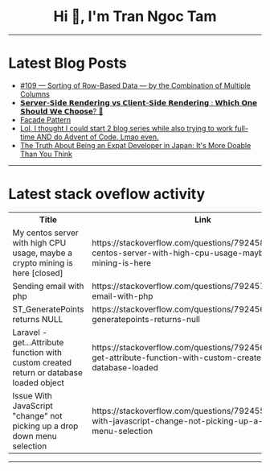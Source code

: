 <h1 align="center">Hi 👋, I'm Tran Ngoc Tam</h1>

---

# Latest Blog Posts 
<!-- BLOG-POST-LIST:START -->
- [#109 — Sorting of Row-Based Data — by the Combination of Multiple Columns](https://dev.to/judith677/109-sorting-of-row-based-data-by-the-combination-of-multiple-columns-142j)
- [𝗦𝗲𝗿𝘃𝗲𝗿-𝗦𝗶𝗱𝗲 𝗥𝗲𝗻𝗱𝗲𝗿𝗶𝗻𝗴 𝘃𝘀 𝗖𝗹𝗶𝗲𝗻𝘁-𝗦𝗶𝗱𝗲 𝗥𝗲𝗻𝗱𝗲𝗿𝗶𝗻𝗴 : 𝗪𝗵𝗶𝗰𝗵 𝗢𝗻𝗲 𝗦𝗵𝗼𝘂𝗹𝗱 𝗪𝗲 𝗖𝗵𝗼𝗼𝘀𝗲? 🤔](https://dev.to/apurvupadhyay/--3j8a)
- [Facade Pattern](https://dev.to/sota_333ad4b72095606ab40c/facade-pattern-1efk)
- [Lol, I thought I could start 2 blog series while also trying to work full-time AND do Advent of Code. Lmao even.](https://dev.to/yeehawtoast/lol-i-thought-i-could-start-2-blog-series-while-also-trying-to-work-full-time-and-do-advent-of-fo0)
- [The Truth About Being an Expat Developer in Japan: It&#39;s More Doable Than You Think](https://dev.to/aaronli-mf/the-truth-about-being-an-expat-developer-in-japan-its-more-doable-than-you-think-127h)
<!-- BLOG-POST-LIST:END -->

---

# Latest stack oveflow activity
<table>
  <tr><th>Title</th><th>Link</th></tr>
  <!-- STACKOVERFLOW:START --><tr><td>My centos server with high CPU usage, maybe a crypto mining is here [closed]</td><td>https://stackoverflow.com/questions/79245846/my-centos-server-with-high-cpu-usage-maybe-a-crypto-mining-is-here</td></tr><tr><td>Sending email with php</td><td>https://stackoverflow.com/questions/79245749/sending-email-with-php</td></tr><tr><td>ST_GeneratePoints returns NULL</td><td>https://stackoverflow.com/questions/79245685/st-generatepoints-returns-null</td></tr><tr><td>Laravel - get...Attribute function with custom created return or database loaded object</td><td>https://stackoverflow.com/questions/79245651/laravel-get-attribute-function-with-custom-created-return-or-database-loaded</td></tr><tr><td>Issue With JavaScript &quot;change&quot; not picking up a drop down menu selection</td><td>https://stackoverflow.com/questions/79245568/issue-with-javascript-change-not-picking-up-a-drop-down-menu-selection</td></tr><!-- STACKOVERFLOW:END -->
</table>

---


